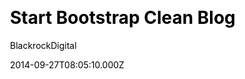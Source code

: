 ---
title: Start Bootstrap Clean Blog
github: 'https://github.com/BlackrockDigital/startbootstrap-clean-blog-jekyll'
demo: 'https://blackrockdigital.github.io/startbootstrap-clean-blog-jekyll/'
author: BlackrockDigital
ssg:
  - Jekyll
cms:
  - No Cms
css:
  - Bootstrap
date: 2014-09-27T08:05:10.000Z
github_branch: master
description: A Jekyll version of the Clean Blog theme by Start Bootstrap
stale: false
disabled: true
disabled_reason: demo url not found
---